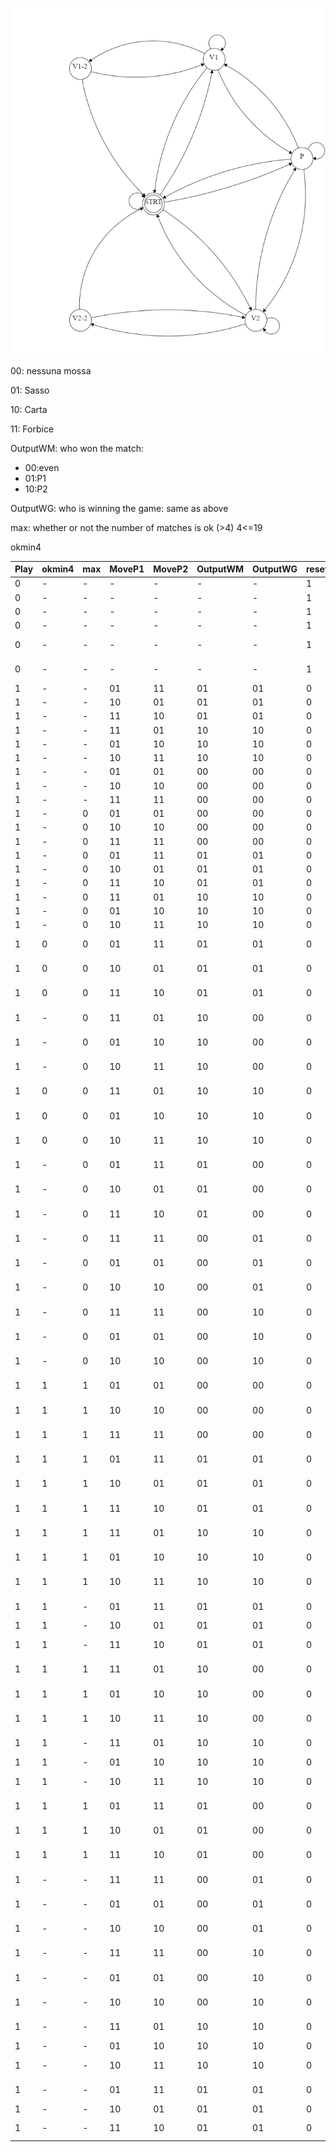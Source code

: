 ![fsm.png](fsm.png)

00: nessuna mossa

01: Sasso

10: Carta

11: Forbice


OutputWM: who won the match:
- 00:even
- 01:P1
- 10:P2
  
OutputWG: who is winning the game: same as above

max: whether or not the number of matches is ok (>4)
4<=19

okmin4

| Play | okmin4 | max | MoveP1 | MoveP2 | OutputWM | OutputWG | reset | EndGame | State | Target | comment                           |
| ---- | ------ | --- | ------ | ------ | -------- | -------- | ----- | ------- | ----- | ------ | --------------------------------- |
| 0    | -      | -   | -      | -      | -        | -        | 1     | 0 | STRT  | STRT   |                                   |
| 0    | -      | -   | -      | -      | -        | -        | 1     | 0 | V1    | STRT   | reset                             |
| 0    | -      | -   | -      | -      | -        | -        | 1     | 0 | V2    | STRT   | reset                             |
| 0    | -      | -   | -      | -      | -        | -        | 1     | 0 | P     | STRT   | reset                             |
| 0    | -      | -   | -      | -      | -        | -        | 1     | 0 | V1-2  | STRT   | reset                             |
| 0    | -      | -   | -      | -      | -        | -        | 1     | 0 | V2-2  | STRT   | reset                             |
| 1    | -      | -   | 01     | 11     | 01       | 01       | 0     | 0 | STRT  | V1     | sasso-forbice                     |
| 1    | -      | -   | 10     | 01     | 01       | 01       | 0     | 0 | STRT  | V1     | carta-sasso                       |
| 1    | -      | -   | 11     | 10     | 01       | 01       | 0     | 0 | STRT  | V1     | forbice-carta                     |
| 1    | -      | -   | 11     | 01     | 10       | 10       | 0     | 0 | STRT  | V2     | forbice-sasso                     |
| 1    | -      | -   | 01     | 10     | 10       | 10       | 0     | 0 | STRT  | V2     | sasso-carta                       |
| 1    | -      | -   | 10     | 11     | 10       | 10       | 0     | 0 | STRT  | V2     | carta-forbice                     |
| 1    | -      | -   | 01     | 01     | 00       | 00       | 0     | 0 | STRT  | P      | sasso-sasso                       |
| 1    | -      | -   | 10     | 10     | 00       | 00       | 0     | 0 | STRT  | P      | carta-carta                       |
| 1    | -      | -   | 11     | 11     | 00       | 00       | 0     | 0 | STRT  | P      | forbice-forbice                   |
| 1    | -      | 0   | 01     | 01     | 00       | 00       | 0     | 0 | P     | P      | sasso-sasso                       |
| 1    | -      | 0   | 10     | 10     | 00       | 00       | 0     | 0 | P     | P      | carta-carta                       |
| 1    | -      | 0   | 11     | 11     | 00       | 00       | 0     | 0 | P     | P      | forbice-forbice                   |
| 1    | -      | 0   | 01     | 11     | 01       | 01       | 0     | 0 | P     | V1     | sasso-forbice                     |
| 1    | -      | 0   | 10     | 01     | 01       | 01       | 0     | 0 | P     | V1     | carta-sasso                       |
| 1    | -      | 0   | 11     | 10     | 01       | 01       | 0     | 0 | P     | V1     | forbice-carta                     |
| 1    | -      | 0   | 11     | 01     | 10       | 10       | 0     | 0 | P     | V2     | forbice-sasso                     |
| 1    | -      | 0   | 01     | 10     | 10       | 10       | 0     | 0 | P     | V2     | sasso-carta                       |
| 1    | -      | 0   | 10     | 11     | 10       | 10       | 0     | 0 | P     | V2     | carta-forbice                     |
| 1    | 0      | 0   | 01     | 11     | 01       | 01       | 0     | 0 | V1    | V1-2   | sasso-forbice 1wins2time          |
| 1    | 0      | 0   | 10     | 01     | 01       | 01       | 0     | 0 | V1    | V1-2   | carta-sasso   1wins2time          |
| 1    | 0      | 0   | 11     | 10     | 01       | 01       | 0     | 0 | V1    | V1-2   | forbice-carta 1wins2time          |
| 1    | -      | 0   | 11     | 01     | 10       | 00       | 0     | 0 | V1    | P      | forbice-sasso  gotoeven           |
| 1    | -      | 0   | 01     | 10     | 10       | 00       | 0     | 0 | V1    | P      | sasso-carta    gotoeven           |
| 1    | -      | 0   | 10     | 11     | 10       | 00       | 0     | 0 | V1    | P      | carta-forbice  gotoeven           |
| 1    | 0      | 0   | 11     | 01     | 10       | 10       | 0     | 0 | V2    | V2-2   | forbice-sasso  2wins2time         |
| 1    | 0      | 0   | 01     | 10     | 10       | 10       | 0     | 0 | V2    | V2-2   | sasso-carta    2wins2time         |
| 1    | 0      | 0   | 10     | 11     | 10       | 10       | 0     | 0 | V2    | V2-2   | carta-forbice  2wins2time         |
| 1    | -      | 0   | 01     | 11     | 01       | 00       | 0     | 0 | V2    | P      | sasso-forbice gotoeven            |
| 1    | -      | 0   | 10     | 01     | 01       | 00       | 0     | 0 | V2    | P      | carta-sasso   gotoeven            |
| 1    | -      | 0   | 11     | 10     | 01       | 00       | 0     | 0 | V2    | P      | forbice-carta gotoeven            |
| 1    | -      | 0   | 11     | 11     | 00       | 01       | 0     | 0 | V1    | V1     | forbice-forbice evenrmainv1       |
| 1    | -      | 0   | 01     | 01     | 00       | 01       | 0     | 0 | V1    | V1     | sasso-sasso     evenrmainv1       |
| 1    | -      | 0   | 10     | 10     | 00       | 01       | 0     | 0 | V1    | V1     | carta-carta     evenrmainv1       |
| 1    | -      | 0   | 11     | 11     | 00       | 10       | 0     | 0 | V2    | V2     | forbice-forbice evenrmainv2       |
| 1    | -      | 0   | 01     | 01     | 00       | 10       | 0     | 0 | V2    | V2     | sasso-sasso     evenrmainv2       |
| 1    | -      | 0   | 10     | 10     | 00       | 10       | 0     | 0 | V2    | V2     | carta-carta     evenrmainv2       |
| 1    | 1      | 1   | 01     | 01     | 00       | 00       | 0     | 1 | P     | STRT   | sasso-sasso     fromeventowineven |
| 1    | 1      | 1   | 10     | 10     | 00       | 00       | 0     | 1 | P     | STRT   | carta-carta     fromeventowineven |
| 1    | 1      | 1   | 11     | 11     | 00       | 00       | 0     | 1 | P     | STRT   | forbice-forbice fromeventowineven |
| 1    | 1      | 1   | 01     | 11     | 01       | 01       | 0     | 1 | P     | STRT   | sasso-forbice fromeventowin1      |
| 1    | 1      | 1   | 10     | 01     | 01       | 01       | 0     | 1 | P     | STRT   | carta-sasso   fromeventowin1      |
| 1    | 1      | 1   | 11     | 10     | 01       | 01       | 0     | 1 | P     | STRT   | forbice-carta fromeventowin1      |
| 1    | 1      | 1   | 11     | 01     | 10       | 10       | 0     | 1 | P     | STRT   | forbice-sasso fromeventowin2      |
| 1    | 1      | 1   | 01     | 10     | 10       | 10       | 0     | 1 | P     | STRT   | sasso-carta   fromeventowin2      |
| 1    | 1      | 1   | 10     | 11     | 10       | 10       | 0     | 1 | P     | STRT   | carta-forbice fromeventowin2      |
| 1    | 1      | -   | 01     | 11     | 01       | 01       | 0     | 1 | V1    | STRT   | sasso-forbice winp1               |
| 1    | 1      | -   | 10     | 01     | 01       | 01       | 0     | 1 | V1    | STRT   | carta-sasso   winp1               |
| 1    | 1      | -   | 11     | 10     | 01       | 01       | 0     | 1 | V1    | STRT   | forbice-carta winp1               |
| 1    | 1      | 1   | 11     | 01     | 10       | 00       | 0     | 1 | V1    | STRT   | forbice-sasso  wineven            |
| 1    | 1      | 1   | 01     | 10     | 10       | 00       | 0     | 1 | V1    | STRT   | sasso-carta    wineven            |
| 1    | 1      | 1   | 10     | 11     | 10       | 00       | 0     | 1 | V1    | STRT   | carta-forbice  wineven            |
| 1    | 1      | -   | 11     | 01     | 10       | 10       | 0     | 1 | V2    | STRT   | forbice-sasso  winp2              |
| 1    | 1      | -   | 01     | 10     | 10       | 10       | 0     | 1 | V2    | STRT   | sasso-carta    winp2              |
| 1    | 1      | -   | 10     | 11     | 10       | 10       | 0     | 1 | V2    | STRT   | carta-forbice  winp2              |
| 1    | 1      | 1   | 01     | 11     | 01       | 00       | 0     | 1 | V2    | STRT   | sasso-forbice gotoeven            |
| 1    | 1      | 1   | 10     | 01     | 01       | 00       | 0     | 1 | V2    | STRT   | carta-sasso   gotoeven            |
| 1    | 1      | 1   | 11     | 10     | 01       | 00       | 0     | 1 | V2    | STRT   | forbice-carta gotoeven            |
| 1    | -      | -   | 11     | 11     | 00       | 01       | 0     | 1 | V1-2  | STRT   | forbice-forbice winp1             |
| 1    | -      | -   | 01     | 01     | 00       | 01       | 0     | 1 | V1-2  | STRT   | sasso-sasso     winp1             |
| 1    | -      | -   | 10     | 10     | 00       | 01       | 0     | 1 | V1-2  | STRT   | carta-carta     winp1             |
| 1    | -      | -   | 11     | 11     | 00       | 10       | 0     | 1 | V2-2  | STRT   | forbice-forbice winp2             |
| 1    | -      | -   | 01     | 01     | 00       | 10       | 0     | 1 | V2-2  | STRT   | sasso-sasso     winp2             |
| 1    | -      | -   | 10     | 10     | 00       | 10       | 0     | 1 | V2-2  | STRT   | carta-carta     winp2             |
| 1    | -      | -   | 11     | 01     | 10       | 10       | 0     | 1 | V2_2  | STRT   | forbice-sasso  winp2              |
| 1    | -      | -   | 01     | 10     | 10       | 10       | 0     | 1 | V2_2  | STRT   | sasso-carta    winp2              |
| 1    | -      | -   | 10     | 11     | 10       | 10       | 0     | 1 | V2_2  | STRT   | carta-forbice  winp2              |
| 1    | -      | -   | 01     | 11     | 01       | 01       | 0     | 1 | V1_2  | STRT   | sasso-forbice winp1               |
| 1    | -      | -   | 10     | 01     | 01       | 01       | 0     | 1 | V1_2  | STRT   | carta-sasso   winp1               |
| 1    | -      | -   | 11     | 10     | 01       | 01       | 0     | 1 | V1_2  | STRT   | forbice-carta winp1               |